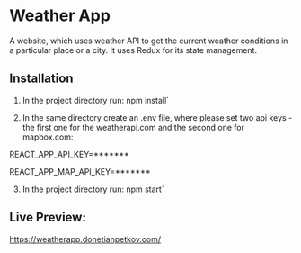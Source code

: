 # Weather App 

A website, which uses weather API to get the current weather conditions in a particular place or a city. It uses Redux for its state management.


## Installation

1. In the project directory run: npm install`

2. In the same directory create an .env file, where please set two api keys - the first one for the weatherapi.com and the second one for mapbox.com:

REACT_APP_API_KEY=*******

REACT_APP_MAP_API_KEY=*******

3. In the project directory run: npm start`

## Live Preview: 

https://weatherapp.donetianpetkov.com/
